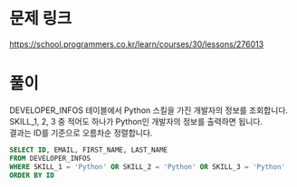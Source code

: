 # 문제 링크
https://school.programmers.co.kr/learn/courses/30/lessons/276013

# 풀이
DEVELOPER_INFOS 테이블에서 Python 스킬을 가진 개발자의 정보를 조회합니다.  
SKILL_1, 2, 3 중 적어도 하나가 Python인 개발자의 정보를 출력하면 됩니다.  
결과는 ID를 기준으로 오름차순 정렬합니다.

```sql
SELECT ID, EMAIL, FIRST_NAME, LAST_NAME
FROM DEVELOPER_INFOS
WHERE SKILL_1 = 'Python' OR SKILL_2 = 'Python' OR SKILL_3 = 'Python'
ORDER BY ID
```